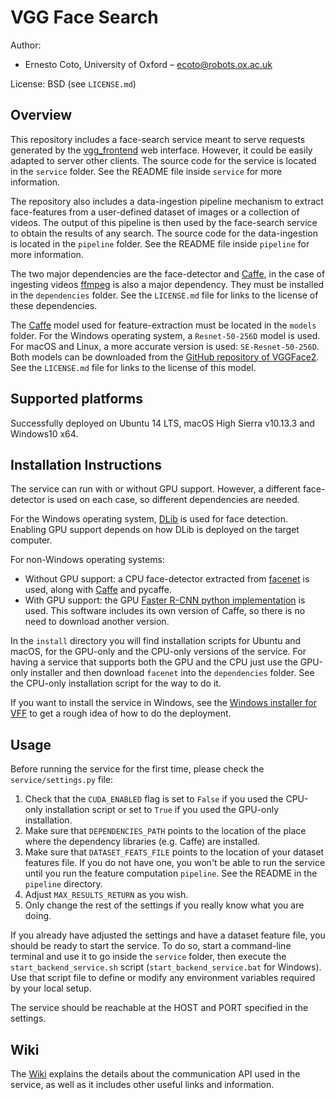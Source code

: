 VGG Face Search
===============

Author:

 + Ernesto Coto, University of Oxford – <ecoto@robots.ox.ac.uk>

License: BSD (see `LICENSE.md`)

Overview
--------

This repository includes a face-search service meant to serve requests generated by the [vgg_frontend](https://gitlab.com/vgg/vgg_frontend) web interface. However, it could be easily adapted to server other clients. The source code for the service is located in the `service` folder. See the README file inside `service` for more information.

The repository also includes a data-ingestion pipeline mechanism to extract face-features from a user-defined dataset of images or a collection of videos. The output of this pipeline is then used by the face-search service to obtain the results of any search. The source code for the data-ingestion is located in the `pipeline` folder. See the README file inside `pipeline` for more information.

The two major dependencies are the face-detector and [Caffe](https://github.com/BVLC/caffe), in the case of ingesting videos [ffmpeg](https://www.ffmpeg.org/) is also a major dependency. They must be installed in the `dependencies` folder. See the `LICENSE.md` file for links to the license of these dependencies.

The [Caffe](https://github.com/BVLC/caffe) model used for feature-extraction must be located in the `models` folder. For the Windows operating system, a `Resnet-50-256D` model is used. For macOS and Linux, a more accurate version is used: `SE-Resnet-50-256D`. Both models can be downloaded from the [GitHub repository of VGGFace2](https://github.com/ox-vgg/vgg_face2). See the `LICENSE.md` file for links to the license of this model.

Supported platforms
-------------------

Successfully deployed on Ubuntu 14 LTS, macOS High Sierra v10.13.3 and Windows10 x64.

Installation Instructions
-------------------------

The service can run with or without GPU support. However, a different face-detector is used on each case, so different dependencies are needed.

For the Windows operating system, [DLib](http://dlib.net/) is used for face detection. Enabling GPU support depends on how DLib is deployed on the target computer.

For non-Windows operating systems:

 + Without GPU support: a CPU face-detector extracted from [facenet](https://github.com/davidsandberg/facenet) is used, along with [Caffe](https://github.com/BVLC/caffe) and pycaffe.
 + With GPU support: the GPU [Faster R-CNN python implementation](https://github.com/rbgirshick/py-faster-rcnn ) is used. This software includes its own version of Caffe, so there is no need to download another version.

In the `install` directory you will find installation scripts for Ubuntu and macOS, for the GPU-only and the CPU-only versions of the service. For having a service that supports both the GPU and the CPU just use the GPU-only installer and then download `facenet` into the `dependencies` folder. See the CPU-only installation script for the way to do it.

If you want to install the service in Windows, see the [Windows installer for VFF](https://gitlab.com/vgg/vgg_frontend/blob/master/install/install_vff_win64.bat) to get a rough idea of how to do the deployment.

Usage
-----

Before running the service for the first time, please check the `service/settings.py` file:

 1. Check that the `CUDA_ENABLED` flag is set to `False` if you used the CPU-only installation script or set to `True` if you used the GPU-only installation.
 2. Make sure that `DEPENDENCIES_PATH` points to the location of the place where the dependency libraries (e.g. Caffe) are installed.
 3. Make sure that `DATASET_FEATS_FILE` points to the location of your dataset features file. If you do not have one, you won't be able to run the service until you run the feature computation `pipeline`. See the README in the `pipeline` directory.
 4. Adjust `MAX_RESULTS_RETURN` as you wish.
 5. Only change the rest of the settings if you really know what you are doing.

If you already have adjusted the settings and have a dataset feature file, you should be ready to start the service. To do so, start a command-line terminal and use it to go inside the `service` folder, then execute the `start_backend_service.sh` script (`start_backend_service.bat` for Windows). Use that script file to define or modify any environment variables required by your local setup.

The service should be reachable at the HOST and PORT specified in the settings.

Wiki
----

The [Wiki](https://gitlab.com/vgg/vgg_face_search/wikis/home) explains the details about the communication API used in the service, as well as it includes other useful links and information.
